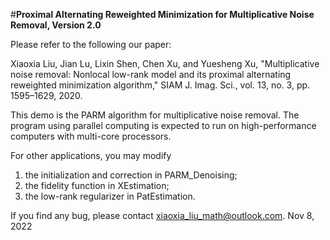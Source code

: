 #**Proximal Alternating Reweighted Minimization for Multiplicative Noise Removal, Version 2.0**

Please refer to the following our paper:

Xiaoxia Liu, Jian Lu, Lixin Shen, Chen Xu, and Yuesheng Xu, "Multiplicative noise removal: Nonlocal low-rank model and its proximal alternating reweighted minimization algorithm," SIAM J. Imag. Sci., vol. 13, no. 3, pp. 1595–1629, 2020.

This demo is the PARM algorithm for multiplicative noise removal. The program using parallel computing is expected to run on high-performance computers with multi-core processors. 

For other applications, you may modify 
1. the initialization and correction in PARM_Denoising;
2. the fidelity function in XEstimation;
3. the low-rank regularizer in PatEstimation.


If you find any bug, please contact xiaoxia_liu_math@outlook.com.
Nov 8, 2022
